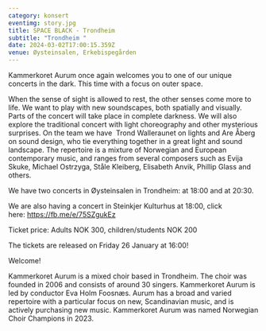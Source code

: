 ```yaml
---
category: konsert
eventimg: story.jpg
title: SPACE BLACK - Trondheim
subtitle: "Trondheim "
date: 2024-03-02T17:00:15.359Z
venue: Øysteinsalen, Erkebispegården
---
```

Kammerkoret Aurum once again welcomes you to one of our unique concerts in the dark. This time with a focus on outer space.

When the sense of sight is allowed to rest, the other senses come more to life. We want to play with new soundscapes, both spatially and visually. Parts of the concert will take place in complete darkness. We will also explore the traditional concert with light choreography and other mysterious surprises. On the team we have  Trond Walleraunet on lights and Are Åberg on sound design, who tie everything together in a great light and sound landscape. The repertoire is a mixture of Norwegian and European contemporary music, and ranges from several composers such as Evija Skuke, Michael Ostrzyga, Ståle Kleiberg, Elisabeth Anvik, Phillip Glass and others.

We have two concerts in Øysteinsalen in Trondheim: at 18:00 and at 20:30.

We are also having a concert in Steinkjer Kulturhus at 18:00, click here: <https://fb.me/e/75SZgukEz> 

Ticket price: Adults NOK 300, children/students NOK 200

The tickets are released on Friday 26 January at 16:00!



Welcome!

Kammerkoret Aurum is a mixed choir based in Trondheim. The choir was founded in 2006 and consists of around 30 singers. Kammerkoret Aurum is led by conductor Eva Holm Foosnæs. Aurum has a broad and varied repertoire with a particular focus on new, Scandinavian music, and is actively purchasing new music. Kammerkoret Aurum was named Norwegian Choir Champions in 2023.